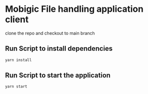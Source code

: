 # Mobigic File handling application client

clone the repo and checkout to main branch
## Run Script to install dependencies
```bash
yarn install
```

## Run Script to start the application
```bash
yarn start
```